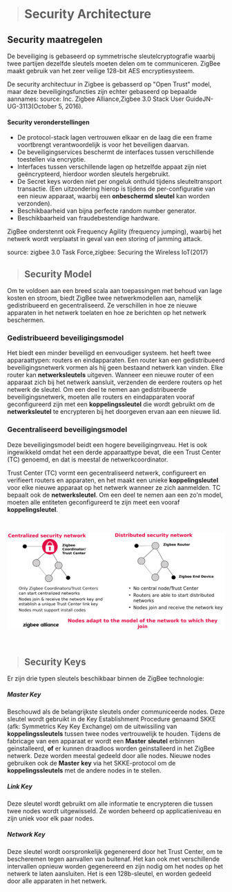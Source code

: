 > # Security Architecture



## Security maatregelen

De beveiliging is gebaseerd op symmetrische sleutelcryptografie waarbij twee partijen dezelfde sleutels moeten delen om te communiceren.
ZigBee maakt gebruik van het zeer veilige 128-bit AES encryptiesysteem. 

De security architectuur in Zigbee is gebasserd op "Open Trust" model, maar deze beveiligingsfuncties zijn echter gebaseerd op bepaalde aannames:
source:  Inc. Zigbee Alliance,Zigbee 3.0 Stack User GuideJN-UG-3113(October 5, 2016).

#### Security veronderstellingen

* De protocol-stack lagen vertrouwen elkaar en de laag die een frame voortbrengt verantwoordelijk is voor het beveiligen daarvan.
* De beveiligingservices beschermt de interfaces tussen verschillende toestellen via encryptie.
* Interfaces tussen verschillende lagen op hetzelfde appaat zijn niet geëncrypteerd, hierdoor worden sleutels hergebruikt.
*  De Secret keys worden niet per ongeluk onthuld tijdens sleuteltransport transactie. (Een uitzondering hierop is tijdens de per-configuratie van een nieuw apparaat, waarbij een __onbeschermd__ __sleutel__ kan worden verzonden).
* Beschikbaarheid van bijna perfecte random number generator.
* Beschikbaarheid van fraudebestendige hardware.

ZigBee onderstennt ook Frequency Agility (frequency jumping), waarbij het netwerk wordt verplaatst in geval van een storing of jamming attack.

source: zigbee 3.0 Task Force,zigbee: Securing the Wireless IoT(2017)


>## Security Model

Om te voldoen aan een breed scala aan toepassingen met behoud van lage kosten en stroom, biedt ZigBee twee netwerkmodellen aan, namelijk gedistribueerd en gecentraliseerd. Ze verschillen in hoe ze nieuwe apparaten in het netwerk toelaten en hoe ze berichten op het netwerk beschermen.

### Gedistribueerd beveiligingsmodel

Het biedt een minder beveiligd en eenvoudiger systeem. het heeft twee apparaattypen: routers en eindapparaten.
Een router kan een gedistribueerd beveiligingsnetwerk vormen als hij geen bestaand netwerk kan vinden.
Elke router kan __netwerksleutels__ uitgeven.
Wanneer een nieuwe router of een apparaat zich bij het netwerk aansluit, verzenden de eerdere routers op het netwerk de sleutel.
Om een deel te nemen aan gedistribueerde beveiligingsnetwerk, moeten alle routers en eindapparaten vooraf geconfigureerd zijn met een __koppelingssleutel__ die wordt gebruikt om de __netwerksleutel__ te encrypteren bij het doorgeven ervan aan een nieuwe lid.

### Gecentraliseerd beveiligingsmodel

Deze beveiligingsmodel beidt een hogere beveiligingnveau. Het is ook ingewikkeld omdat het een derde apparaattype bevat, die een Trust Center (TC) genoemd, en dat is meestal de netwerkcoordinator.

Trust Center (TC) vormt een gecentraliseerd netwerk, configureert en verifieert routers en apparaten, en het maakt een unieke __koppelingsleutel__ voor elke nieuwe apparaat op het netwerk wanneer ze zich aanmelden.
TC bepaalt ook de __netwerksleutel__. 
Om een deel te nemen aan een zo'n model, moeten alle entiteten geconfigureerd te zijn meet een vooraf __koppelingsleutel__.

<br>

![Gedistribueerd vs Gecentraliseerd](../zigbee/img/cent-vs-dist.jpg)

<br>


>## Security Keys

Er zijn drie typen sleutels beschikbaar binnen de ZigBee technologie:

##### Master Key
Beschouwd als de belangrijkste sleutels onder communiceerde nodes. Deze sleutel wordt gebruikt in de Key Establishment Procedure genaamd SKKE (afk: Symmetrics Key Key Exchange) om de uitwissiling van __koppelingssleutels__ tussen twee nodes vertrouwelijk te houden.
Tijdens de fabricage van een apparaat er wordt een __Master__ __sleutel__ erbinnen geinstalleerd, __**of**__ er kunnen draadloos worden geinstalleerd in het ZigBee netwerk. Deze worden meestal gedeeld door alle nodes.
Nieuwe nodes gebruiken ook de __Master__ __key__ via het SKKE-protocol om de __koppelingssleutels__ met de andere nodes in te stellen. 

##### Link Key
Deze sleutel wordt gebruikt om alle informatie te encrypteren die tussen twee nodes wordt uitgewisseld. Ze worden beheerd op applicatieniveau en zijn uniek voor elk paar nodes.

##### Network Key
Deze sleutel wordt oorspronkelijk gegenereerd door het Trust Center, om te bescheremen tegen aanvallen van buitenaf. Het kan ook met verschillende intervallen opnieuw worden gegenereerd en zijn nodig om het nodes op het netwerk te laten aansluiten. Het is een 128b-sleutel, en worden gedeeld door alle apparaten in het netwerk.
 